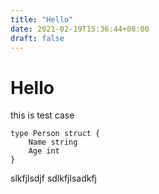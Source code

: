 ```yaml
---
title: "Hello"
date: 2021-02-19T15:36:44+08:00
draft: false
---
```

# Hello
this is test case
```golang
type Person struct {
    Name string
    Age int
}
```
slkfjlsdjf
sdlkfjlsadkfj
